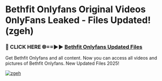 # Bethfit Onlyfans Original Videos 0nlyFans Leaked - Files Updated! (zgeh)

<h3>🔴 CLICK HERE 🌐==►► <a href="https://tinyurl.com/x26r9saj" rel="nofollow">Bethfit Onlyfans Updated Files</a></h3>

Get Bethfit Onlyfans and all content. Now you can access all videos and pictures of Bethfit Onlyfans. New Updated Files 2025!

[![zgeh](https://i.imgur.com/LkgZPqh.gif)](https://tinyurl.com/x26r9saj)
